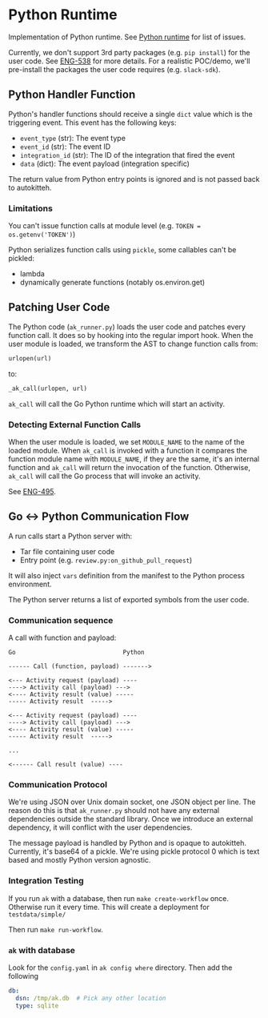 # Python Runtime

Implementation of Python runtime. 
See [Python runtime](https://linear.app/autokitteh/project/python-runtime-be87fe4c4d7d) for list of issues.

Currently, we don't support 3rd party packages (e.g. `pip install`) for the user code.
See [ENG-538](https://linear.app/autokitteh/issue/ENG-538/support-python-dependencies) for more details.
For a realistic POC/demo, we'll pre-install the packages the user code requires (e.g. `slack-sdk`).

## Python Handler Function

Python's handler functions should receive a single `dict` value which is the triggering event.
This event has the following keys:

- `event_type` (str): The event type
- `event_id` (str): The event ID
- `integration_id` (str): The ID of the integration that fired the event
- `data` (dict): The event payload (integration specific)

The return value from Python entry points is ignored and is not passed back to autokitteh.

### Limitations

You can't issue function calls at module level (e.g. `TOKEN = os.getenv('TOKEN')`)

Python serializes function calls using `pickle`, some callables can't be pickled:
- lambda
- dynamically generate functions (notably os.environ.get)

## Patching User Code

The Python code (`ak_runner.py`) loads the user code and patches every function call.
It does so by hooking into the regular import hook.
When the user module is loaded, we transform the AST to change function calls from:

```python
urlopen(url)
```

to:

```python 
_ak_call(urlopen, url)
```

`ak_call` will call the Go Python runtime which will start an activity.

### Detecting External Function Calls

When the user module is loaded, we set `MODULE_NAME` to the name of the loaded module.
When `ak_call` is invoked with a function it compares the function module name with `MODULE_NAME`,
if they are the same, it's an internal function and `ak_call` will return the invocation of the function.
Otherwise, `ak_call` will call the Go process that will invoke an activity.

See [ENG-495](https://linear.app/autokitteh/issue/ENG-495/better-detection-of-external-functions).

## Go ↔ Python Communication Flow

A run calls start a Python server with:
- Tar file containing user code
- Entry point (e.g. `review.py:on_github_pull_request`)

It will also inject `vars` definition from the manifest to the Python process environment.

The Python server returns a list of exported symbols from the user code.

### Communication sequence

A call with function and payload:

<!-- TODO (ENG-627): Use mermaid for diagram below -->

```
Go                              Python

------ Call (function, payload) ------->

<--- Activity request (payload) ----
----> Activity call (payload) --->
<---- Activity result (value) -----
----- Activity result  ----->

<--- Activity request (payload) ----
----> Activity call (payload) --->
<---- Activity result (value) -----
----- Activity result  ----->

...

<------ Call result (value) ----

```

### Communication Protocol

We're using JSON over Unix domain socket, one JSON object per line.
The reason do this is that `ak_runner.py` should not have any external dependencies outside the standard library.
Once we introduce an external dependency, it will conflict with the user dependencies.

The message payload is handled by Python and is opaque to autokitteh.
Currently, it's base64 of a pickle. We're using pickle protocol 0 which is text based and mostly Python version agnostic.
### Integration Testing

If you run `ak` with a database, then run `make create-workflow` once. 
Otherwise run it every time.
This will create a deployment for `testdata/simple/`

Then run `make run-workflow`.

### `ak` with database

Look for the `config.yaml` in `ak config where` directory. Then add the following

```yaml
db:
  dsn: /tmp/ak.db  # Pick any other location
  type: sqlite
```
